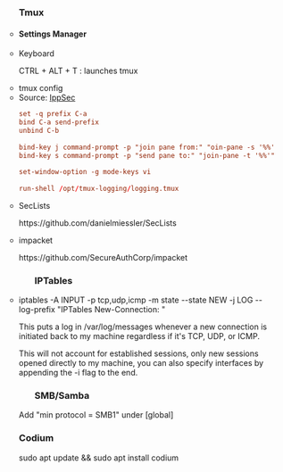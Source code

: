 <ul>
<ul><h3>Tmux</h3></ul>
  <ul>
    <li><h4>Settings Manager</h4></li>
  <li>Keyboard</li>
  <p> CTRL + ALT + T : launches tmux </p>
    
  <li>tmux config</li>
    <li>Source: <a href="https://www.youtube.com/c/ippsec">IppSec</a></li>
    
```~/.tmux.conf
set -q prefix C-a
bind C-a send-prefix
unbind C-b
    
bind-key j command-prompt -p "join pane from:" "oin-pane -s '%%'"
bind-key s command-prompt -p "send pane to:" "join-pane -t '%%'"
      
set-window-option -g mode-keys vi
      
run-shell /opt/tmux-logging/logging.tmux
```
    
<li>SecLists</li>
<p>https://github.com/danielmiessler/SecLists</p>
    
<li>impacket</li>
<p>https://github.com/SecureAuthCorp/impacket</p>
 
  <h3><ul>IPTables</ul></h3>
  <li><p> iptables -A INPUT -p tcp,udp,icmp -m state --state NEW -j LOG --log-prefix "IPTables New-Connection: " </p></li>
  <p> This puts a log in /var/log/messages whenever a new connection is initiated back to my machine regardless if it's TCP, UDP, or ICMP.</p>
  <p> This will not account for established sessions, only new sessions opened directly to my machine, you can also specify interfaces by appending the -i flag to the end.</p>
  
  <h3><ul>SMB/Samba</ul></h3>
  <p> Add "min protocol = SMB1" under [global] </p>
  
  <h3>Codium</h3>
  <p>sudo apt update && sudo apt install codium</p>
  </ul>
</ul>
